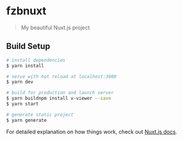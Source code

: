 # fzbnuxt

> My beautiful Nuxt.js project

## Build Setup

```bash
# install dependencies
$ yarn install

# serve with hot reload at localhost:3000
$ yarn dev

# build for production and launch server
$ yarn buildnpm install v-viewer --save
$ yarn start

# generate static project
$ yarn generate
```

For detailed explanation on how things work, check out [Nuxt.js docs](https://nuxtjs.org).

